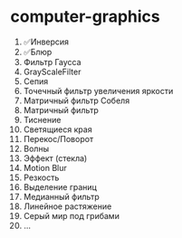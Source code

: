 # computer-graphics
1. ✅Инверсия
2. ✅Блюр
3. Фильтр Гаусса
4. GrayScaleFilter
5. Сепия
6. Точечный фильтр увеличения яркости
7. Матричный фильтр Собеля
8. Матричный фильтр
9. Тиснение
10. Светящиеся края
11. Перекос/Поворот
12. Волны
13. Эффект (стекла)
14. Motion Blur
15. Резкость
16. Выделение границ
17. Медианный фильтр
18. Линейное растяжение
19. Серый мир под грибами
20. ...